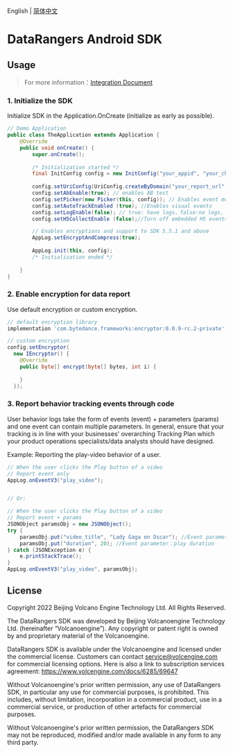 English | [简体中文](./README.zh-CN.md)

# DataRangers Android SDK
## Usage
> For more information：[Integration Document](https://docs.byteplus.com/data-intelligence/reference/android-sdk-integration)

### 1. Initialize the SDK
Initialize SDK in the Application.OnCreate (initialize as early as possible).
```java
// Demo Application
public class TheApplication extends Application {
    @Override
    public void onCreate() {
        super.onCreate();
     
        /* Initialization started */
        final InitConfig config = new InitConfig("your_appid", "your_channel"); // AppID and channel. Contact your customer success manager if you are not sure about the AppID.
     
        config.setUriConfig(UriConfig.createByDomain("your_report_url", null)); //data report url
        config.setAbEnable(true); // enables AB test    
        config.setPicker(new Picker(this, config)); // Enables event monitoring
        config.setAutoTrackEnabled (true); //Enables visual events
        config.setLogEnable(false); // true: have logs，false:no logs. `false` by default
        config.setH5CollectEnable (false);//Turn off embedded H5 events tracking

        // Enables encryptions and support to SDK 5.5.1 and above
        AppLog.setEncryptAndCompress(true);
      
        AppLog.init(this, config);
        /* Initialization ended */
     
    }
}
```
### 2. Enable encryption for data report
Use default encryption or custom encryption.
```groovy
// default encryption library
implementation 'com.bytedance.frameworks:encryptor:0.0.9-rc.2-private'
```
```java
// custom encryption
config.setEncryptor(
  new IEncryptor() {
    @Override
    public byte[] encrypt(byte[] bytes, int i) {
      
    }
  });
```
### 3. Report behavior tracking events through code
User behavior logs take the form of events (event) + parameters (params) and one event can contain multiple parameters. In general, ensure that your tracking is in line with your businesses' overarching Tracking Plan which your product operations specialists/data analysts should have designed.

Example: Reporting the play-video behavior of a user.
```java
// When the user clicks the Play button of a video
// Report event only
AppLog.onEventV3("play_video");


// Or:

// When the user clicks the Play button of a video
// Report event + params
JSONObject paramsObj = new JSONObject();
try {
    paramsObj.put("video_title", "Lady Gaga on Oscar"); //Event parameter：video title 
    paramsObj.put("duration", 20); //Event parameter：play duration 
} catch (JSONException e) { 
    e.printStackTrace();
}
AppLog.onEventV3("play_video", paramsObj);
```

## License

Copyright 2022 Beijing Volcano Engine Technology Ltd. All Rights Reserved.

The DataRangers SDK was developed by Beijing Volcanoengine Technology Ltd. (hereinafter “Volcanoengine”). Any copyright or patent right is owned by and proprietary material of the Volcanoengine.

DataRangers SDK is available under the Volcanoengine and licensed under the commercial license.  Customers can contact service@volcengine.com for commercial licensing options.  Here is also a link to subscription services agreement: https://www.volcengine.com/docs/6285/69647

Without Volcanoengine's prior written permission, any use of DataRangers SDK, in particular any use for commercial purposes, is prohibited. This includes, without limitation, incorporation in a commercial product, use in a commercial service, or production of other artefacts for commercial purposes.

Without Volcanoengine's prior written permission, the DataRangers SDK may not be reproduced, modified and/or made available in any form to any third party.
